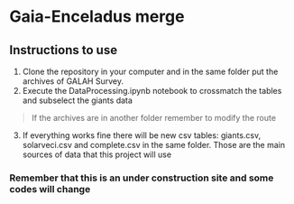 # Gaia-Enceladus merge



## Instructions to use

1. Clone the repository in your computer and in the same folder put the archives of GALAH Survey. 
2. Execute the DataProcessing.ipynb notebook to crossmatch the tables and subselect the giants data
> If the archives are in another folder remember to modify the route
3. If everything works fine there will be new csv tables: giants.csv, solarveci.csv and complete.csv in the same folder. Those are the main sources of data that this project will use
### Remember that this is an under construction site and some codes will change  
